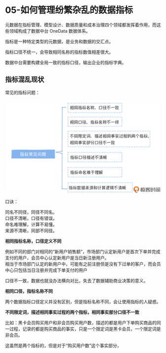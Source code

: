 # 05-如何管理纷繁杂乱的数据指标

元数据在指标管理、模型设计、数据质量和成本治理四个领域都发挥着作用，而这些领域构成了数据中台 OneData 数据体系。

指标是一种特定类型的元数据，是业务和数据的交汇点。

指标口径不统一，会导致相同名称的指标数值相差很大。

数据中台需要构建全局一致的指标口径，输出企业的指标字典。

## 指标混乱现状

常见的指标问题：

![01](https://github.com/woleirenlai/Images/blob/master/shujuzhongtai/05/01.jpg)

口诀：

同名不同径，同径不同名。  
口径不清晰，口径有错误。  
命名难理解，计算不易懂。  
来源不清晰，同部不同径。

**相同指标名称，口径定义不同**

例如不同的部门对相同的“新用户销售额”，市场部门认定新用户是首次下单并完成支付的用户，会员中心认定新用户是当日新注册用户。  
相当于市场部门认定的新用户中，可能有之前注册但是没有下过单的客户，而会员中心只包括当日注册并完成下单支付的用户

口径不一致，数据也就没办法横向对比，失去了数据辅助商业决策的意义。

**相同口径，指标名称不同**

两个数据指标口径定义并没有区别，但是指标名称不同，会让使用指标的人疑惑。

**不同限定词，描述相同事实过程的两个指标，相同事实部分口径不一致**

比如：黑卡会员购买用户和非会员购买用户数，描述的都是用户下单购买商品的同一过程，记录的都是购买商品的事实，只是一个限定词是黑卡会员，一个限定词是非会员。

这虽然是两个指标的，但是对于“购买用户数”这个事实部分，